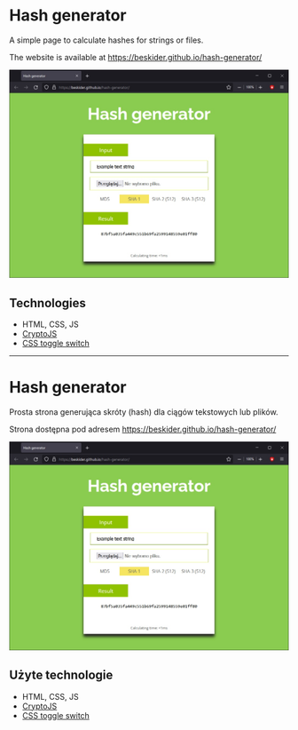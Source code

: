# Hash generator

A simple page to calculate hashes for strings or files.

The website is available at https://beskider.github.io/hash-generator/

![Image](./images/screen.jpg)

## Technologies

* HTML, CSS, JS
* [CryptoJS](https://github.com/brix/crypto-js)
* [CSS toggle switch](https://ghinda.net/css-toggle-switch/index.html)

***

# Hash generator

Prosta strona generująca skróty (hash) dla ciągów tekstowych lub plików. 

Strona dostępna pod adresem https://beskider.github.io/hash-generator/

![Image](./images/screen.jpg)

## Użyte technologie

* HTML, CSS, JS
* [CryptoJS](https://github.com/brix/crypto-js)
* [CSS toggle switch](https://ghinda.net/css-toggle-switch/index.html)

